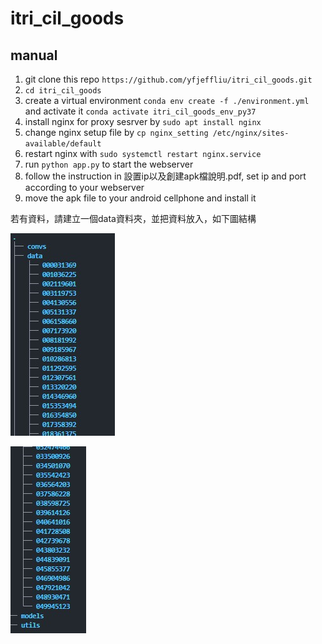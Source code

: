 # itri_cil_goods

## manual
1. git clone this repo `https://github.com/yfjeffliu/itri_cil_goods.git`
2. `cd itri_cil_goods`
3. create a virtual environment  `conda env create -f ./environment.yml` and activate it `conda activate itri_cil_goods_env_py37`
4. install nginx for proxy sesrver by `sudo apt install nginx`
5. change nginx setup file by `cp nginx_setting /etc/nginx/sites-available/default`
6. restart nginx with `sudo systemctl restart nginx.service`
7. run `python app.py` to start the webserver
8. follow the instruction in 設置ip以及創建apk檔說明.pdf, set ip and port according to your webserver
9. move the apk file to your android cellphone and install it


若有資料，請建立一個data資料夾，並把資料放入，如下圖結構

![Alt text](./img/image-1.png)

![Alt text](./img/image.png)
